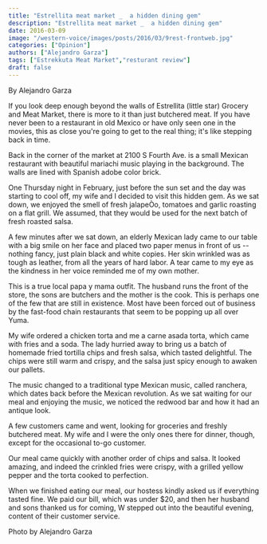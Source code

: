 ```yaml
---
title: "Estrellita meat market _  a hidden dining gem"
description: "Estrellita meat market _  a hidden dining gem"
date: 2016-03-09
image: "/western-voice/images/posts/2016/03/9rest-frontweb.jpg"
categories: ["Opinion"]
authors: ["Alejandro Garza"]
tags: ["Estrekkuta Meat Market","resturant review"]
draft: false
---
```

By Alejandro Garza

If you look deep enough beyond the walls of Estrellita (little star) Grocery and Meat Market, there is more to it than just butchered meat. If you have never been to a restaurant in old Mexico or have only seen one in the movies, this as close you're going to get to the real thing; it's like stepping back in time.

Back in the corner of the market at 2100 S Fourth Ave. is a small Mexican restaurant with beautiful mariachi music playing in the background. The walls are lined with Spanish adobe color brick.

One Thursday night in February, just before the sun set and the day was starting to cool off, my wife and I decided to visit this hidden gem. As we sat down, we enjoyed the smell of fresh jalapeÒo, tomatoes and garlic roasting on a flat grill. We assumed, that they would be used for the next batch of fresh roasted salsa.

A few minutes after we sat down, an elderly Mexican lady came to our table with a big smile on her face and placed two paper menus in front of us -- nothing fancy, just plain black and white copies. Her skin wrinkled was as tough as leather, from all the years of hard labor. A tear came to my eye as the kindness in her voice reminded me of my own mother.

This is a true local papa y mama outfit. The husband runs the front of the store, the sons are butchers and the mother is the cook. This is perhaps one of the few that are still in existence. Most have been forced out of business by the fast-food chain restaurants that seem to be popping up all over Yuma.

My wife ordered a chicken torta and me a carne asada torta, which came with fries and a soda. The lady hurried away to bring us a batch of homemade fried tortilla chips and fresh salsa, which tasted delightful. The chips were still warm and crispy, and the salsa just spicy enough to awaken our pallets.

The music changed to a traditional type Mexican music, called ranchera, which dates back before the Mexican revolution. As we sat waiting for our meal and enjoying the music, we noticed the redwood bar and how it had an antique look.

A few customers came and went, looking for groceries and freshly butchered meat. My wife and I were the only ones there for dinner, though, except for the occasional to-go customer.

Our meal came quickly with another order of chips and salsa. It looked amazing, and indeed the crinkled fries were crispy, with a grilled yellow pepper and the torta cooked to perfection.

When we finished eating our meal, our hostess kindly asked us if everything tasted fine. We paid our bill, which was under $20, and then her husband and sons thanked us for coming, W stepped out into the beautiful evening, content of their customer service.

Photo by Alejandro Garza